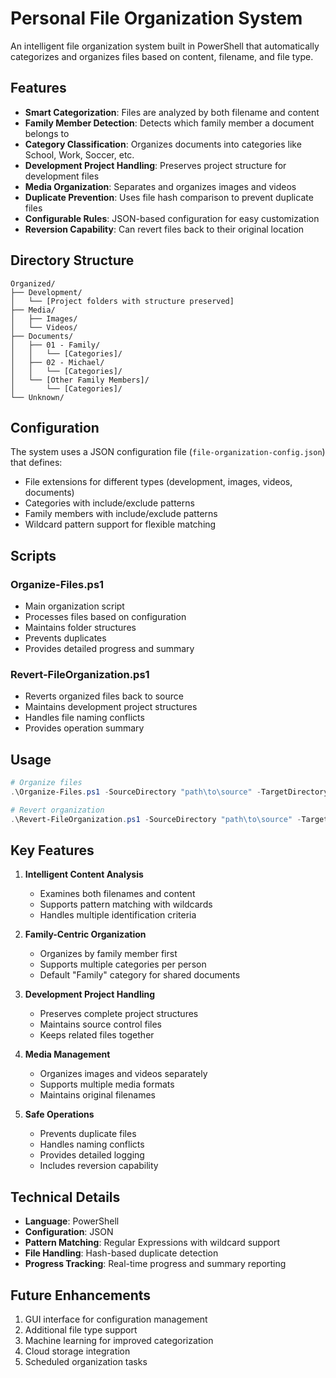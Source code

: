 # Personal File Organization System

An intelligent file organization system built in PowerShell that automatically categorizes and organizes files based on content, filename, and file type.

## Features

- **Smart Categorization**: Files are analyzed by both filename and content
- **Family Member Detection**: Detects which family member a document belongs to
- **Category Classification**: Organizes documents into categories like School, Work, Soccer, etc.
- **Development Project Handling**: Preserves project structure for development files
- **Media Organization**: Separates and organizes images and videos
- **Duplicate Prevention**: Uses file hash comparison to prevent duplicate files
- **Configurable Rules**: JSON-based configuration for easy customization
- **Reversion Capability**: Can revert files back to their original location

## Directory Structure

```
Organized/
├── Development/
│   └── [Project folders with structure preserved]
├── Media/
│   ├── Images/
│   └── Videos/
├── Documents/
│   ├── 01 - Family/
│   │   └── [Categories]/
│   ├── 02 - Michael/
│   │   └── [Categories]/
│   └── [Other Family Members]/
│       └── [Categories]/
└── Unknown/
```

## Configuration

The system uses a JSON configuration file (`file-organization-config.json`) that defines:
- File extensions for different types (development, images, videos, documents)
- Categories with include/exclude patterns
- Family members with include/exclude patterns
- Wildcard pattern support for flexible matching

## Scripts

### Organize-Files.ps1
- Main organization script
- Processes files based on configuration
- Maintains folder structures
- Prevents duplicates
- Provides detailed progress and summary

### Revert-FileOrganization.ps1
- Reverts organized files back to source
- Maintains development project structures
- Handles file naming conflicts
- Provides operation summary

## Usage

```powershell
# Organize files
.\Organize-Files.ps1 -SourceDirectory "path\to\source" -TargetDirectory "path\to\target"

# Revert organization
.\Revert-FileOrganization.ps1 -SourceDirectory "path\to\source" -TargetDirectory "path\to\target"
```

## Key Features

1. **Intelligent Content Analysis**
   - Examines both filenames and content
   - Supports pattern matching with wildcards
   - Handles multiple identification criteria

2. **Family-Centric Organization**
   - Organizes by family member first
   - Supports multiple categories per person
   - Default "Family" category for shared documents

3. **Development Project Handling**
   - Preserves complete project structures
   - Maintains source control files
   - Keeps related files together

4. **Media Management**
   - Organizes images and videos separately
   - Supports multiple media formats
   - Maintains original filenames

5. **Safe Operations**
   - Prevents duplicate files
   - Handles naming conflicts
   - Provides detailed logging
   - Includes reversion capability

## Technical Details

- **Language**: PowerShell
- **Configuration**: JSON
- **Pattern Matching**: Regular Expressions with wildcard support
- **File Handling**: Hash-based duplicate detection
- **Progress Tracking**: Real-time progress and summary reporting

## Future Enhancements

1. GUI interface for configuration management
2. Additional file type support
3. Machine learning for improved categorization
4. Cloud storage integration
5. Scheduled organization tasks
